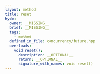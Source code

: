 ```yaml
---
layout: method
title: reset
hyde:
  owner: __MISSING__
  brief: __MISSING__
  tags:
    - method
  defined_in_file: concurrency/future.hpp
  overloads:
    void reset():
      description: __OPTIONAL__
      return: __OPTIONAL__
      signature_with_names: void reset()
---
```

